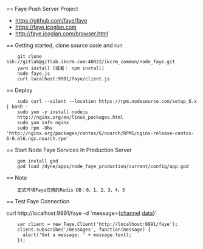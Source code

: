 == Faye Push Server Project

- https://github.com/faye/faye
- https://faye.jcoglan.com
- http://faye.jcoglan.com/browser.html


== Getting started, clone source code and run

        git clone ssh://gitlab@gitlab.ikcrm.com:40022/ikcrm_common/node_faye.git
        yarn install (或者： npm install)
        node faye.js
        curl localhost:9991/faye/client.js


== Deploy

        sudo curl --silent --location https://rpm.nodesource.com/setup_6.x | bash -
        sudo yum -y install nodejs
        http://nginx.org/en/linux_packages.html
        sudo yum info nginx
        sudo rpm -Uhv 'http://nginx.org/packages/centos/6/noarch/RPMS/nginx-release-centos-6-0.el6.ngx.noarch.rpm'


== Start Node Faye Services In Production Server

        gem install god
        god load /dyne/apps/node_faye_production/current/config/app.god

== Note

        正式环境Faye已用的Redis DB：0、1、2、3、4、5

== Test Faye Connection

curl http://localhost:9991/faye -d 'message={[channel]("/messages/new",) [data]("hello")}'

        var client = new Faye.Client('http://localhost:9991/faye');
        client.subscribe('/messages', function(message) {
          alert('Got a message: ' + message.text);
        });
